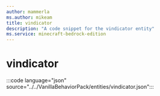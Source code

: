 ```yaml
---
author: mammerla
ms.author: mikeam
title: vindicator
description: "A code snippet for the vindicator entity"
ms.service: minecraft-bedrock-edition
---
```


# vindicator

:::code language="json" source="../../VanillaBehaviorPack/entities/vindicator.json":::
